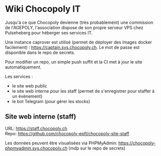 # Wiki Chocopoly IT

Jusqu'à ce que Chocopoly devienne (très probablement) une commission de l'AGEPOLY, l'association dispose de son propre serveur VPS chez Pulseheberg pour héberger ses services IT.

Une instance caprover est utilisé (permet de déployer des images docker facilement) : https://captain.sys.chocopoly.ch. Le mot de passe est disponible dans le repo de secrets.

Pour modifier un repo, un simple push suffit et la CI met à jour le site automatiquement.

Les services :
* le site web public
* le site web interne pour les staff (permet de s'enregistrer pour staffer à un évènement)
* le bot Telegram (pour gérer les stocks)

## Site web interne (staff)

URL: https://staff.chocopoly.ch  
Repo: https://github.com/chocopoly-epfl/chocopoly-site-staff

Les données peuvent être visualisées via PHPMyAdmin: https://chocopoly-phpmyadmin.sys.chocopoly.ch (mdp sur le repo de secrets)
